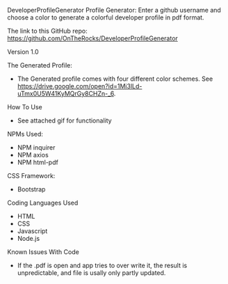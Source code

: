 DeveloperProfileGenerator
Profile Generator: Enter a github username and choose a color to generate a colorful developer profile in pdf format. 

The link to this GitHub repo:
https://github.com/OnTheRocks/DeveloperProfileGenerator

Version 1.0


The Generated Profile:
* The Generated profile comes with four different color schemes.  See https://drive.google.com/open?id=1Mi3lLd-uTmx0U5W41KyMQrGy8CHZn-_6.

How To Use
* See attached gif for functionality

NPMs Used:
* NPM inquirer
* NPM axios
* NPM html-pdf

CSS Framework:
* Bootstrap

Coding Languages Used
* HTML
* CSS
* Javascript
* Node.js

Known Issues With Code
* If the .pdf is open and app tries to over write it, the result is unpredictable, and file is usally only partly updated.

